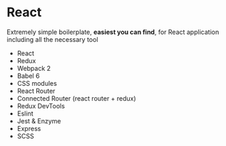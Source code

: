 # React

Extremely simple boilerplate, __easiest you can find__, for React application including all the necessary tool

* React
* Redux
* Webpack 2
* Babel 6
* CSS modules
* React Router
* Connected Router (react router + redux)
* Redux DevTools
* Eslint
* Jest & Enzyme
* Express
* SCSS
